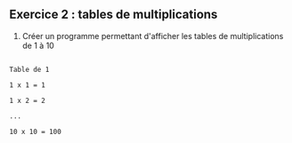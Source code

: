 ## Exercice 2 : tables de multiplications
1. Créer un programme permettant d'afficher les tables de multiplications de 1 à 10
```
Table de 1
1 x 1 = 1
1 x 2 = 2
...
10 x 10 = 100
```

